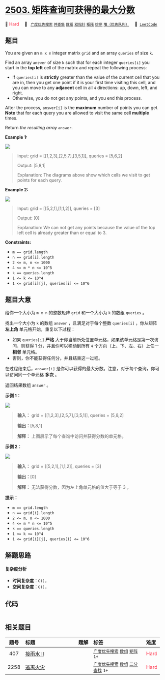 # [2503. 矩阵查询可获得的最大分数](https://leetcode.com/problems/maximum-number-of-points-from-grid-queries)

🔴 <font color=#ff334b>Hard</font>&emsp; 🔖&ensp; [`广度优先搜索`](/tag/breadth-first-search.md) [`并查集`](/tag/union-find.md) [`数组`](/tag/array.md) [`双指针`](/tag/two-pointers.md) [`矩阵`](/tag/matrix.md) [`排序`](/tag/sorting.md) [`堆（优先队列）`](/tag/heap-priority-queue.md)&emsp; 🔗&ensp;[`LeetCode`](https://leetcode.com/problems/maximum-number-of-points-from-grid-queries)

## 题目

You are given an `m x n` integer matrix `grid` and an array `queries` of size
`k`.

Find an array `answer` of size `k` such that for each integer `queries[i]` you
start in the **top left** cell of the matrix and repeat the following process:

  * If `queries[i]` is **strictly** greater than the value of the current cell that you are in, then you get one point if it is your first time visiting this cell, and you can move to any **adjacent** cell in all `4` directions: up, down, left, and right.
  * Otherwise, you do not get any points, and you end this process.

After the process, `answer[i]` is the **maximum** number of points you can
get. **Note** that for each query you are allowed to visit the same cell
**multiple** times.

Return _the resulting array_ `answer`.



**Example 1:**

![](https://assets.leetcode.com/uploads/2022/10/19/yetgriddrawio.png)

> Input: grid = [[1,2,3],[2,5,7],[3,5,1]], queries = [5,6,2]
> 
> Output: [5,8,1]
> 
> Explanation: The diagrams above show which cells we visit to get points for each query.

**Example 2:**

![](https://assets.leetcode.com/uploads/2022/10/20/yetgriddrawio-2.png)

> Input: grid = [[5,2,1],[1,1,2]], queries = [3]
> 
> Output: [0]
> 
> Explanation: We can not get any points because the value of the top left cell is already greater than or equal to 3.

**Constraints:**

  * `m == grid.length`
  * `n == grid[i].length`
  * `2 <= m, n <= 1000`
  * `4 <= m * n <= 10^5`
  * `k == queries.length`
  * `1 <= k <= 10^4`
  * `1 <= grid[i][j], queries[i] <= 10^6`


## 题目大意

给你一个大小为 `m x n` 的整数矩阵 `grid` 和一个大小为 `k` 的数组 `queries` 。

找出一个大小为 `k` 的数组 `answer` ，且满足对于每个整数 `queries[i]` ，你从矩阵 **左上角** 单元格开始，重复以下过程：

  * 如果 `queries[i]` **严格** 大于你当前所处位置单元格，如果该单元格是第一次访问，则获得 1 分，并且你可以移动到所有 `4` 个方向（上、下、左、右）上任一 **相邻** 单元格。
  * 否则，你不能获得任何分，并且结束这一过程。

在过程结束后，`answer[i]` 是你可以获得的最大分数。注意，对于每个查询，你可以访问同一个单元格 **多次** 。

返回结果数组 `answer` 。



**示例 1：**

![](https://assets.leetcode.com/uploads/2022/10/19/yetgriddrawio.png)

> 
> 
> 
> 
> 
> **输入：** grid = [[1,2,3],[2,5,7],[3,5,1]], queries = [5,6,2]
> 
> **输出：**[5,8,1]
> 
> **解释：** 上图展示了每个查询中访问并获得分数的单元格。

**示例 2：**

![](https://assets.leetcode.com/uploads/2022/10/20/yetgriddrawio-2.png)

> 
> 
> 
> 
> 
> **输入：** grid = [[5,2,1],[1,1,2]], queries = [3]
> 
> **输出：**[0]
> 
> **解释：** 无法获得分数，因为左上角单元格的值大于等于 3 。
> 
> 



**提示：**

  * `m == grid.length`
  * `n == grid[i].length`
  * `2 <= m, n <= 1000`
  * `4 <= m * n <= 10^5`
  * `k == queries.length`
  * `1 <= k <= 10^4`
  * `1 <= grid[i][j], queries[i] <= 10^6`


## 解题思路

#### 复杂度分析

- **时间复杂度**：`O()`，
- **空间复杂度**：`O()`，

## 代码

```javascript

```

## 相关题目

<!-- prettier-ignore -->
| 题号 | 标题 | 题解 | 标签 | 难度 |
| :------: | :------ | :------: | :------ | :------ |
| 407 | [接雨水 II](https://leetcode.com/problems/trapping-rain-water-ii) |  |  [`广度优先搜索`](/tag/breadth-first-search.md) [`数组`](/tag/array.md) [`矩阵`](/tag/matrix.md) `1+` | <font color=#ff334b>Hard</font> |
| 2258 | [逃离火灾](https://leetcode.com/problems/escape-the-spreading-fire) |  |  [`广度优先搜索`](/tag/breadth-first-search.md) [`数组`](/tag/array.md) [`二分查找`](/tag/binary-search.md) `1+` | <font color=#ff334b>Hard</font> |

<style>
.blue {
    background-color: #096dd9;
    padding: 0.25rem 0.5rem;
    margin: 0;
    font-size: 0.85em;
    border-radius: 3px;
    color: white;
    font-weight: 500;
}
table th:first-of-type { width: 10%; }
table th:nth-of-type(2) { width: 35%; }
table th:nth-of-type(3) { width: 10%; }
table th:nth-of-type(4) { width: 35%; }
table th:nth-of-type(5) { width: 10%; }
</style>
